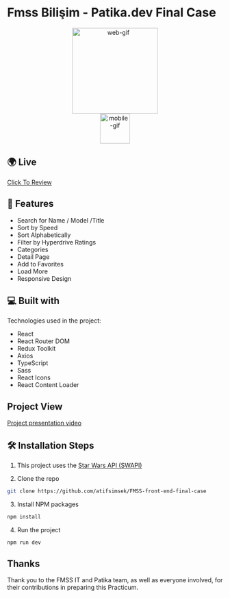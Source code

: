 # Fmss Bilişim - Patika.dev Final Case

<p align="center">
<img src="https://fmss.com.tr/images/logo_son_V3.png" alt="web-gif" width="200"/>
  <br/>
<img src="https://i.ibb.co/ZNFFJjk/Patika-Logo-min.webp" alt="mobile-gif" width="70"/>
</p>

## 🌍 Live

[Click To Review](https://fmss-front-end-final-case.vercel.app/)

## 📌 Features

- Search for Name / Model /Title
- Sort by Speed
- Sort Alphabetically
- Filter by Hyperdrive Ratings
- Categories
- Detail Page
- Add to Favorites
- Load More
- Responsive Design

## 💻 Built with

Technologies used in the project:

- React
- React Router DOM
- Redux Toolkit
- Axios
- TypeScript
- Sass
- React Icons
- React Content Loader

## Project View

[Project presentation video](https://www.loom.com/share/ae54c48cd69c4724adc7111550af6422)

## 🛠️ Installation Steps

1. This project uses the [Star Wars API (SWAPI)](https://swapi.dev/)

2. Clone the repo

```sh
git clone https://github.com/atifsimsek/FMSS-front-end-final-case
```

3. Install NPM packages

```sh
npm install
```

4. Run the project

```sh
npm run dev
```

## Thanks

Thank you to the FMSS IT and Patika team, as well as everyone involved, for their contributions in preparing this Practicum.
